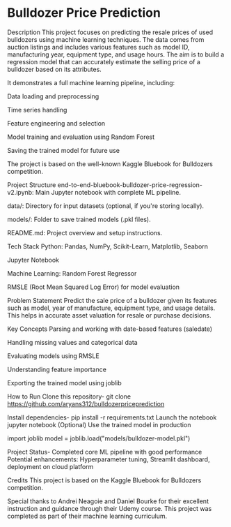 # Bulldozer Price Prediction
Description
This project focuses on predicting the resale prices of used bulldozers using machine learning techniques. The data comes from auction listings and includes various features such as model ID, manufacturing year, equipment type, and usage hours. The aim is to build a regression model that can accurately estimate the selling price of a bulldozer based on its attributes.

It demonstrates a full machine learning pipeline, including:

Data loading and preprocessing

Time series handling

Feature engineering and selection

Model training and evaluation using Random Forest

Saving the trained model for future use

The project is based on the well-known Kaggle Bluebook for Bulldozers competition.

Project Structure
end-to-end-bluebook-bulldozer-price-regression-v2.ipynb: Main Jupyter notebook with complete ML pipeline.

data/: Directory for input datasets (optional, if you're storing locally).

models/: Folder to save trained models (.pkl files).

README.md: Project overview and setup instructions.

Tech Stack
Python: Pandas, NumPy, Scikit-Learn, Matplotlib, Seaborn

Jupyter Notebook

Machine Learning: Random Forest Regressor

RMSLE (Root Mean Squared Log Error) for model evaluation

Problem Statement
Predict the sale price of a bulldozer given its features such as model, year of manufacture, equipment type, and usage details. This helps in accurate asset valuation for resale or purchase decisions.

Key Concepts
Parsing and working with date-based features (saledate)

Handling missing values and categorical data

Evaluating models using RMSLE

Understanding feature importance

Exporting the trained model using joblib

How to Run
Clone this repository-
git clone https://github.com/aryans312/bulldozerpriceprediction

Install dependencies-
pip install -r requirements.txt
Launch the notebook
jupyter notebook
(Optional) Use the trained model in production


import joblib
model = joblib.load("models/bulldozer-model.pkl")

Project Status-
Completed core ML pipeline with good performance
Potential enhancements: Hyperparameter tuning, Streamlit dashboard, deployment on cloud platform

Credits
This project is based on the Kaggle Bluebook for Bulldozers competition.

Special thanks to Andrei Neagoie and Daniel Bourke for their excellent instruction and guidance through their Udemy course. This project was completed as part of their machine learning curriculum.

